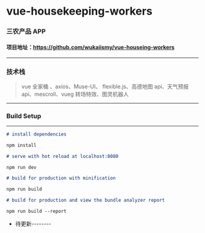 <!--
 * @Description: This is a very nice day
 * @Author: wukai
 * @Github: https://github.com/wukaiismy
 * @since: 2019-05-17 14:10:13
 * @LastAuthor: wukai
 * @lastTime: 2019-05-17 14:12:11
 -->

# vue-housekeeping-workers

### 三农产品 APP

#### 项目地址：https://github.com/wukaiismy/vue-houseing-workers

---

### 技术栈

> vue 全家桶 、axios、Muse-UI、 flexible.js、高德地图 api、天气预报 api、mescroll、vueg 转场特效、图灵机器人

---

### Build Setup

---

```markdown
# install dependencies

npm install

# serve with hot reload at localhost:8080

npm run dev

# build for production with minification

npm run build

# build for production and view the bundle analyzer report

npm run build --report
```

- 待更新--------
